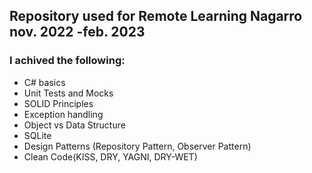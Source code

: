 ## Repository used for Remote Learning Nagarro nov. 2022 -feb. 2023 
### I achived the following:  
* C# basics
* Unit Tests and Mocks
* SOLID Principles
* Exception handling
* Object vs Data Structure
* SQLite 
* Design Patterns (Repository Pattern, Observer Pattern)
* Clean Code(KISS, DRY, YAGNI, DRY-WET)
